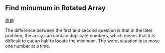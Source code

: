 
## Find minumum in Rotated Array
[原题](https://leetcode.com/problems/find-minimum-in-rotated-sorted-array-ii/description/)

The difference between the first and second question is that in the later problem, the array can contain duplicate numbers, which means that it is difficult to cut an half to locate the minimum. The worst situation is to move one number at a time.

